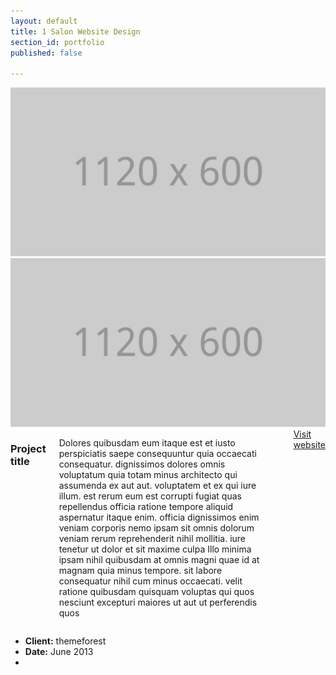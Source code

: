 ```yaml
---
layout: default
title: 1 Salon Website Design
section_id: portfolio
published: false

---
```

<div class='full'>
  <div class='row'>
    <div class='large-12 columns'>
      <div class='mod modBoxedSlider'>
        <div class='slides'>
          <div class='slide'>
            <img alt="" src="images/@stock/big-work-1.jpg" />
          </div>
          <div class='slide'>
            <img alt="" src="images/@stock/big-work-2.jpg" />
          </div>
        </div>
      </div>
    </div>
  </div>
  <div class='spacing'></div>
  <div class='row'>
    <div class='large-8 columns'>
      <h3>Project title</h3>
      <p>
        Dolores quibusdam eum itaque est et iusto perspiciatis saepe consequuntur quia occaecati consequatur. dignissimos dolores omnis voluptatum quia totam minus architecto qui assumenda ex aut aut. voluptatem et ex qui iure illum. est rerum eum est corrupti fugiat quas repellendus officia ratione tempore aliquid aspernatur itaque enim. officia dignissimos enim veniam corporis nemo ipsam sit omnis dolorum veniam rerum reprehenderit nihil mollitia. iure tenetur ut dolor et sit maxime culpa Illo minima ipsam nihil quibusdam at omnis magni quae id at magnam quia minus tempore. sit labore consequatur nihil cum minus occaecati. velit ratione quibusdam quisquam voluptas qui quos nesciunt excepturi maiores ut aut ut perferendis quos
      </p>
      <div class='spacing'></div>
      <a class='button small' href=''>Visit website</a>
    </div>
    <div class='large-4 columns'>
      <ul class='info'>
        <li>
          <strong>Client:</strong>
          themeforest
        </li>
        <li>
          <strong>Date:</strong>
          June 2013
        </li>
        <li>
          <div class='spacing'></div>
          <a href='' title='previous'>
            <i class='icon-left-open'></i>
          </a>
          <a href='portfolio.html' title='back to work list'>
            <i class='icon-layout'></i>
          </a>
          <a href='' title='next'>
            <i class='icon-right-open'></i>
          </a>
        </li>
      </ul>
    </div>
  </div>
  <div class='four spacing'></div>
</div>